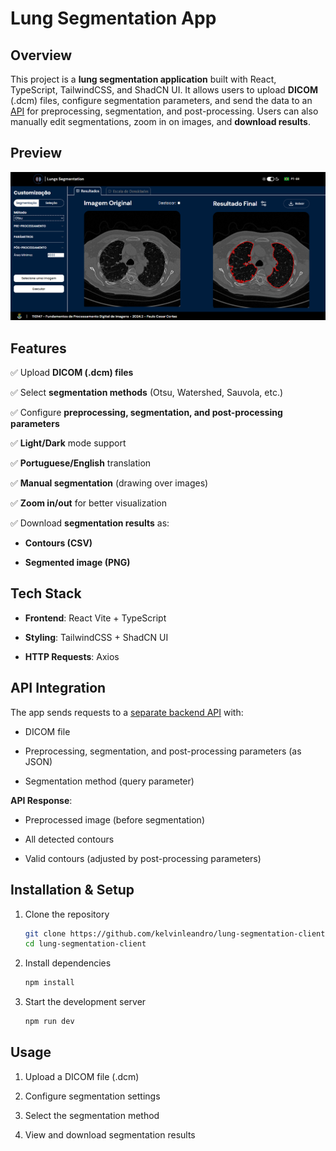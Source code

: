# Lung Segmentation App

## Overview

This project is a **lung segmentation application** built with React, TypeScript, TailwindCSS, and ShadCN UI. It allows users to upload **DICOM** (.dcm) files, configure segmentation parameters, and send the data to an [API](https://github.com/kelvinleandro/lung-segmentation-server) for preprocessing, segmentation, and post-processing. Users can also manually edit segmentations, zoom in on images, and **download results**.

## Preview

![preview image](./public/images/preview.png)

## Features

✅ Upload **DICOM (.dcm) files**

✅ Select **segmentation methods** (Otsu, Watershed, Sauvola, etc.)

✅ Configure **preprocessing, segmentation, and post-processing parameters**

✅ **Light/Dark** mode support

✅ **Portuguese/English** translation

✅ **Manual segmentation** (drawing over images)

✅ **Zoom in/out** for better visualization

✅ Download **segmentation results** as:

- **Contours (CSV)**

- **Segmented image (PNG)**

## Tech Stack

- **Frontend**: React Vite + TypeScript

- **Styling**: TailwindCSS + ShadCN UI

- **HTTP Requests**: Axios

## API Integration

The app sends requests to a [separate backend API](https://github.com/kelvinleandro/lung-segmentation-server) with:

- DICOM file

- Preprocessing, segmentation, and post-processing parameters (as JSON)

- Segmentation method (query parameter)

**API Response**:

- Preprocessed image (before segmentation)

- All detected contours

- Valid contours (adjusted by post-processing parameters)

## Installation & Setup

1. Clone the repository
   ```bash
   git clone https://github.com/kelvinleandro/lung-segmentation-client
   cd lung-segmentation-client
   ```
2. Install dependencies

   ```bash
   npm install
   ```

3. Start the development server

   ```bash
   npm run dev
   ```

## Usage

1. Upload a DICOM file (.dcm)

2. Configure segmentation settings

3. Select the segmentation method

4. View and download segmentation results
